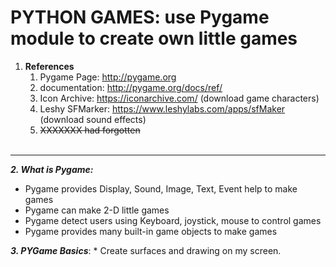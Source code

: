 # PYTHON GAMES: use Pygame module to create own little games

1. **References**
    1. Pygame Page: http://pygame.org
    2. documentation: http://pygame.org/docs/ref/
    3. Icon Archive: https://iconarchive.com/  (download game characters)
    4. Leshy SFMarker: https://www.leshylabs.com/apps/sfMaker   (download sound effects)
    5. ~~XXXXXXX had forgotten~~ <br><br>
------

**_2. What is Pygame:_**
  * Pygame provides Display, Sound, Image, Text, Event help to make games
  * Pygame can make 2-D little games
  * Pygame detect users using Keyboard, joystick, mouse to control games
  * Pygame provides many built-in game objects to make games

**_3. PYGame Basics_**:
    * Create surfaces and drawing on my screen.
    
